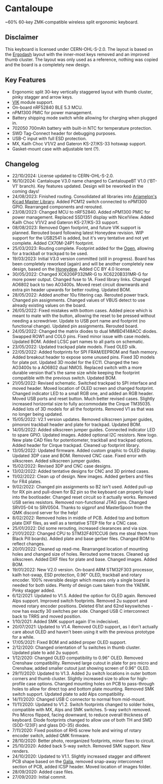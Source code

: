 # Cantaloupe
~60% 60-key ZMK-compatible wireless split ergonomic keyboard.

## Disclaimer
This keyboard is licensed under CERN-OHL-S-2.0. The layout is based on the [Ergodash](https://github.com/omkbd/ErgoDash) layout with the inner-most keys removed and an improved thumb cluster. The layout was only used as a reference, nothing was copied and the board is a completely new design.

## Key Features
* Ergonomic split 30-key vertically staggered layout with thumb cluster, pinky stagger and arrow keys.
* [VIK](https://github.com/sadekbaroudi/vik) module support.
* On-board nRF52840 BLE 5.3 MCU.
* nPM1300 PMIC for power management.
* Battery shipping mode switch while allowing for charging when plugged in.
* 702050 700mAh battery with built-in NTC for temperature protection.
* SWD Tag-Connect header for debugging purposes.
* USB-C input with full ESD protection.
* MX, Kailh Choc V1/V2 and Gateron KS-27/KS-33 hotswap support.
* Gasket-mount case with adjustable tent (?).

## Changelog
* 22/10/2024: License updated to CERN-OHL-S-2.0.
* 16/10/2024: Cantaloupe V3.0 name changed to CantaloupeBT V1.0 ('BT-V1' branch). Key features updated. Design will be reworked in the coming days!
* 24/08/2023: Finished routing. Consolidated all libraries into [Ariamelon's Kicad Master Library](https://github.com/Ariamelon/Ariamelon-Kicad-Master-Library). Added PCM12 switch connected to nPM1300 GPIO. Rearranged components and rerouted. 
* 23/08/2023: Changed MCU to nRF52840. Added nPM1300 PMIC for power management. Replaced SSD1351 display with Nice!View. Added Kailh Choc V1/V2 and Gateron KS-27/KS-33 support. 
* 08/08/2023: Removed Ogen footprint, and future VIK support is planned. Rerouted board following latest Honeydew revision. WIP support for the USB2541 is added, but it's very tentative and not yet complete. Added CX70M-24P1 footprint.
* 25/03/2023: Routing complete. Footprint added for the [Ogen](https://github.com/Ariamelon/Ogen/), allowing for a trackball or trackpad to be used.
* 19/03/2023: Initial V3.0 version committed (still in progress). Board has been completely reworked (again) and will be another completely new design, based on the [Honeydew](https://github.com/Ariamelon/Honeydew/). Added CC BY 4.0 license.
* 30/05/2022: Changed XC6206P332MR-G to XC6220B331MR-G for more power output. Changed fuse to 1A. Fixed library links. Changed AO6802 back to two AO3400s. Moved reset circuit downwards and extra pin header upwards for better routing. Updated BOM.
* 28/05/2022: Added another 10u filtering cap. Rerouted power track. Changed pin assignments. Changed values of VBUS detect to use already existing values on the board.
* 26/05/2022: Fixed mistakes with bottom cases. Added piece which is meant to mate with the button, allowing the reset to be pressed without needing a screwdriver. Update to USB port name and footprint (no functional change). Updated pin assignments. Rerouted board.
* 24/05/2022: Changed the matrix diodes to dual MMBD4148ACC diodes. Swapped ROW1 and COL0 pins. Fixed minor issue with case models. Updated BOM. Added LCSC part names to all parts on schematic.
* 23/05/2022: Updated trackpad plate models. Fixed OLED silk. 
* 22/05/2022: Added footprints for SPI FRAM/EEPROM and flash memory. Added breakout header to expose some unused pins. Fixed 3D models for plate pot. Updated 3D model for the EC11. Changed the two AO3400s to a AO6802 dual NMOS. Replaced switch with a more durable version that's the same size while keeping the footprint compatible with the previous switch. Updated BOM.
* 21/05/2022: Revised schematic. Switched trackpad to SPI interface and moved header. Moved location of OLED screen and changed footprint. Changed indicator LED to a small RGB one, and added an RGB header. Moved USB ports and reset button. Much better revised cases. Slightly increased horizontal size to fully accommodate the Cirque TM35035. Added lots of 3D models for all the footprints. Removed V1 as that was no longer being updated.
* 15/05/2022: V2.1 version updates. Removed silkscreen jumper guides, pimoroni trackball header and plate for trackpad. Updated BOM.
* 14/05/2022: Added silkscreen jumper guides. Connected indicator LED to spare GPIO. Updated images. Added optional I2C resistors. New logo. New plate CAD files for potentiometer, trackball and trackpad options. Added header for Cirque trackpad. Cleaned up footprint library.
* 13/05/2022: Updated firmware. Added custom graphic to OLED display. Updated 3DP case and BOM. Removed CNC case. Fixed error with silkscreen. Added silkscreen jumper guides.
* 15/02/2022: Revised 3DP and CNC case designs.
* 13/02/2022: Added tentative designs for CNC and 3D printed cases. 
* 11/02/2022: Clean up of design. New images. Added gerbers and files for FR4 plates.
* 9/02/2022: Changed pin assignments so B2 isn't used. Added pull-up for RX pin and pull-down for B2 pin so the keyboard can properly load into the bootloader. Changed reset circuit so it actually works. Removed USB series resistors. Removed non-functional JTAG pins. Changed SRV05-04 to SRV0504. Thanks to sigprof and MasterSpoon from the QMK discord server for the help!
* 8/02/2022: Removed holes in middle of PCB. Added top and bottom plate DXF files, as well as a tentative STEP file for a CNC case. 
* 25/01/2022: Did some rerouting, increased clearances and via size.
* 21/01/2022: Changed CPU to STM32F401CCU6 (lets me steal them from Black Pill boards). Added plate and base gerber files. Changed BOM to reflect changes.
* 20/01/2022: Cleaned up read-me. Rearranged location of mounting holes and changed size of holes. Rerouted some traces. Cleaned up silkscreen. Added DXF files for plate and base. Changed images. Added BOM.
* 19/01/2022: New V2.0 version. On-board ARM STM32F303 processor, kailh hot-swap, ESD protection, 0.96" OLED, trackball and rotary encoder. 100% reversible design which means only a single board is needed for both sides. Plenty of design cues taken from the YAEMK. Pinky stagger added.
* 6/12/2021: Updated to V1.5. Added the option for OLED again. Removed Alps support. Improved switch footprints. Removed 2u support and moved rotary encoder positions. Deleted 61st and 62nd keyswitches - now has exactly 30 switches per side. Changed USB C interconnect back to TRRS and moved position.
* 1/10/2021: Added SMK support again (I'm indecisive).
* 20/07/2021: Updated to V1.4. Removed OLED support, as I don't actually care about OLED and haven't been using it with the previous prototype for a while.
* 17/05/2021: Fixed BOM and added proper OLED support.
* 2/12/2020: Changed orientation of 1u switches in thumb cluster. Updated plate to add 2u support.
* 1/12/2020: Changed OLED compatibility to 0.96" OLED. Removed Crenshaw compatibility. Removed large cutout in plate for pro micro and Crenshaw, added smaller cutout just showing screen of 0.96" OLED.
* 29/11/2020: Updated to V1.3. Added 2u switch locations in outer bottom corners and thumb cluster. Slightly increased size to allow for high-profile case options. Changed mounting holes on PCB to pass-through holes to allow for direct top and bottom plate mounting. Removed SMK switch support. Updated plate to add Alps compatibility.
* 14/11/2020: Changed USB C connector to normal from mid-mount.
* 11/11/2020: Updated to V1.2. Switch footprints changed to solder holes, compatible with MX, Alps and SMK switches. 5-way switch removed. Pro Micros flipped, facing downward, to reduce overall thickness of keyboard. Diode footprints changed to allow use of both TH and SMD (SOD-123(F) and glass DO-35) diodes.
* 7/11/2020: Fixed position of RHS screw hole and wiring of rotary encoder switch, added QMK firmware.
* 28/10/2020: Better photo, reorganized footprints, minor fixes to circuit.
* 25/10/2020: Added back 5-way switch. Removed SMK support. New renders.
* 24/10/2020: Updated to V1.1. Slightly increased stagger and different PCB shape based on the [Galia](https://github.com/Ariamelon/Galia), removed snap-away interconnect section of PCB, added ICSP header. Moved location of images folder.
* 28/09/2020: Added case files.
* 27/09/2020: Initial commit.